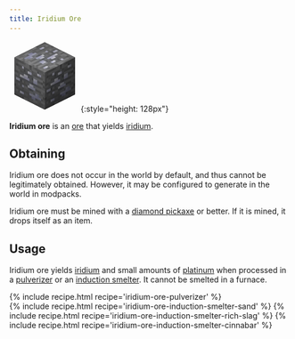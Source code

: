 ```yaml
---
title: Iridium Ore
---
```


![Iridium Ore](/assets/images/thermal-foundation/ore-iridium.png){:style="height: 128px"}


**Iridium ore** is an [ore](https://minecraft.gamepedia.com/Ore) that yields
[iridium](/docs/thermal-foundation/metals-and-alloys/iridium/).


Obtaining
---------
Iridium ore does not occur in the world by default, and thus cannot be
legitimately obtained. However, it may be configured to generate in the world in
modpacks.

Iridium ore must be mined with a [diamond
pickaxe](https://minecraft.gamepedia.com/Pickaxe) or better. If it is mined, it
drops itself as an item.


Usage
-----
Iridium ore yields
[iridium](/docs/thermal-foundation/metals-and-alloys/iridium/) and small amounts
of [platinum](/docs/thermal-foundation/metals-and-alloys/platinum/) when
processed in a [pulverizer](/docs/thermal-expansion/machines/pulverizer/) or an
[induction smelter](/docs/thermal-expansion/machines/induction-smelter/). It
cannot be smelted in a furnace.

<div>
{% include recipe.html recipe='iridium-ore-pulverizer' %}<br />
{% include recipe.html recipe='iridium-ore-induction-smelter-sand' %}
{% include recipe.html recipe='iridium-ore-induction-smelter-rich-slag' %}
{% include recipe.html recipe='iridium-ore-induction-smelter-cinnabar' %}
</div>

